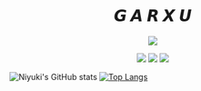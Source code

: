 
<h1 align="center">𝙂 𝘼 𝙍 𝙓 𝙐</h1>
<div align="center">
    <a href="https://discord.com/users/851896604066840649" title="Discord Profile"><img src="[![Discord Presence](https://lanyard-profile-readme.vercel.app/api/:id)](https://discord.com/users/:id)"></a>
</div>



<p align="center">
  <a href="https://discord.gg/H2S7KkwbJk"><img src="https://img.shields.io/badge/Serendia%20Squad%20-006400.svg?&style=for-the-badge&logo=discord&logoColor=white"></a>
  <a href="https://discord.com/users/851896604066840649"><img src="https://img.shields.io/badge/Niyuki%20-808080.svg?&style=for-the-badge&logo=discord&logoColor=white"></a>
  <a href="https://github.com/RealGoar"><img src="https://img.shields.io/badge/Github%20-1d202b.svg?&style=for-the-badge&logo=github&logoColor=white"></a>
</p>

![Niyuki's GitHub stats](https://github-readme-stats.vercel.app/api?username=niyuki&show_icons=true&theme=merko&border_color=39ff14)
[![Top Langs](https://github-readme-stats.vercel.app/api/top-langs/?username=niyuki&layout=compact&text_color=68B487&title_color=97B901&bg_color=0A0F0B&border_color=39ff14)](https://github.com/niyuki)
